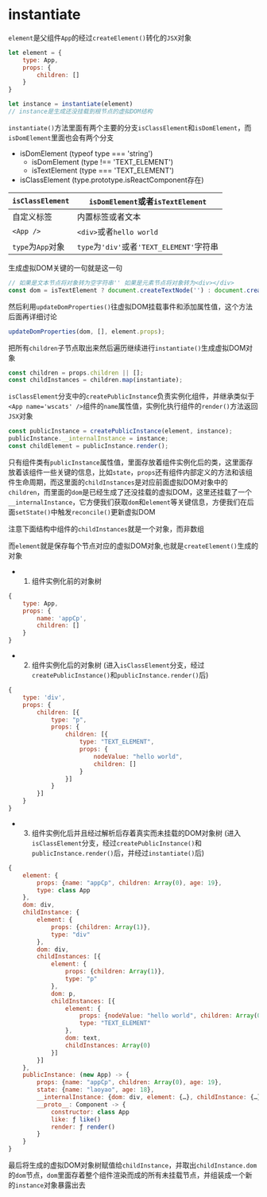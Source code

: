 # instantiate

`element`是父组件`App`的经过`createElement()`转化的`JSX`对象
```js
let element = {
    type: App,
    props: {
        children: []
    }
}

let instance = instantiate(element)
// instance是生成还没挂载到根节点的虚拟DOM结构
```
`instantiate()`方法里面有两个主要的分支`isClassElement`和`isDomElement`，而`isDomElement`里面也会有两个分支

- isDomElement (typeof type === 'string')
    - isDomElement (type !== 'TEXT_ELEMENT')
    - isTextElement (type === 'TEXT_ELEMENT')
- isClassElement (type.prototype.isReactComponent存在)

|`isClassElement`|`isDomElement`或者`isTextElement`|
|-|-|
|自定义标签|内置标签或者文本|
|`<App />`|`<div>`或者`hello world`|
|`type`为`App`对象|`type`为`'div'`或者`'TEXT_ELEMENT'`字符串|

生成虚拟DOM关键的一句就是这一句
```js
// 如果是文本节点将对象转为空字符串'' 如果是元素节点将对象转为<div></div>
const dom = isTextElement ? document.createTextNode('') : document.createElement(type);
```
然后利用`updateDomProperties()`往虚拟DOM挂载事件和添加属性值，这个方法后面再详细讨论
```js
updateDomProperties(dom, [], element.props);
```
把所有`children`子节点取出来然后遍历继续进行`instantiate()`生成虚拟DOM对象
```js
const children = props.children || [];
const childInstances = children.map(instantiate);
```

`isClassElement`分支中的`createPublicInstance`负责实例化组件，并继承类似于`<App name='wscats' />`组件的`name`属性值，实例化执行组件的`render()`方法返回`JSX`对象
```js
const publicInstance = createPublicInstance(element, instance);
publicInstance.__internalInstance = instance;
const childElement = publicInstance.render();
```

只有组件类有`publicInstance`属性值，里面存放着组件实例化后的类，这里面存放着该组件一些关键的信息，比如`state`，`props`还有组件内部定义的方法和该组件生命周期，而这里面的`childInstances`是对应前面虚拟DOM对象中的`children`，而里面的`dom`是已经生成了还没挂载的虚拟DOM，这里还挂载了一个`__internalInstance`，它方便我们获取`dom`和`element`等关键信息，方便我们在后面`setState()`中触发`reconcile()`更新虚拟DOM

注意下面结构中组件的`childInstances`就是一个对象，而非数组

而`element`就是保存每个节点对应的虚拟DOM对象,也就是`createElement()`生成的对象

- 1. 组件实例化前的对象树
```js
{
    type: App,
    props: {
        name: 'appCp',
        children: []
    }
}
```
- 2. 组件实例化后的对象树 (进入`isClassElement`分支，经过`createPublicInstance()`和`publicInstance.render()`后)
```js
{
    type: 'div',
    props: {
        children: [{
            type: "p",
            props: {
                children: [{
                    type: "TEXT_ELEMENT",
                    props: {
                        nodeValue: "hello world",
                        children: []
                    }
                }]
            }
        }]
    }
}
```
- 3. 组件实例化后并且经过解析后存着真实而未挂载的DOM对象树 (进入`isClassElement`分支，经过`createPublicInstance()`和`publicInstance.render()`后，并经过`instantiate()`后)
```js
{
    element: {
        props: {name: "appCp", children: Array(0), age: 19},
        type: class App
    }, 
    dom: div, 
    childInstance: {
        element: {
            props: {children: Array(1)},
            type: "div"
        }, 
        dom: div, 
        childInstances: [{
            element: {
                props: {children: Array(1)},
                type: "p"
            }, 
            dom: p, 
            childInstances: [{
                element: {
                    props: {nodeValue: "hello world", children: Array(0)}
                    type: "TEXT_ELEMENT"
                }, 
                dom: text, 
                childInstances: Array(0)
            }]
        }]
    }, 
    publicInstance: (new App) -> {
        props: {name: "appCp", children: Array(0), age: 19},
        state: {name: "laoyao", age: 18},
        __internalInstance: {dom: div, element: {…}, childInstance: {…}, publicInstance: App}
        __proto__: Component -> {
            constructor: class App
            like: ƒ like()
            render: ƒ render()
        }
    }
}
```
最后将生成的虚拟DOM对象树赋值给`childInstance`，并取出`childInstance.dom`的`dom`节点，`dom`里面存着整个组件渲染而成的所有未挂载节点，并组装成一个新的`instance`对象暴露出去

